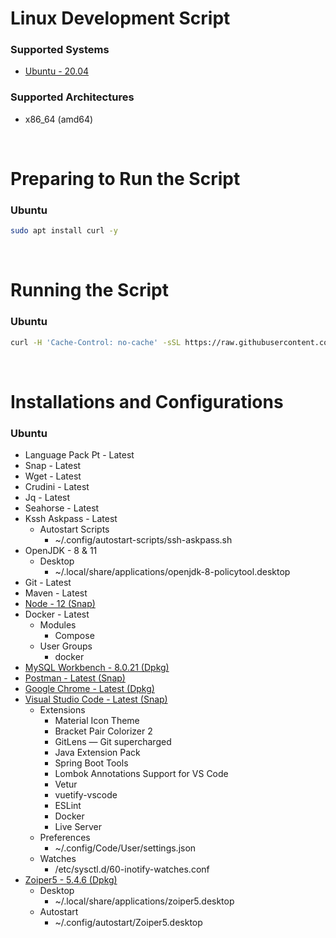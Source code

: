 # Linux Development Script

### Supported Systems
- [Ubuntu - 20.04](https://ubuntu.com/)

### Supported Architectures
- x86_64 (amd64)

<br/>

# Preparing to Run the Script

### Ubuntu
```bash
sudo apt install curl -y
```

<br/>

# Running the Script

### Ubuntu
```bash
curl -H 'Cache-Control: no-cache' -sSL https://raw.githubusercontent.com/daniloancilotto/linux-development-script/master/ubuntu.sh | bash
```

<br/>

# Installations and Configurations

### Ubuntu
- Language Pack Pt - Latest
- Snap - Latest
- Wget - Latest
- Crudini - Latest
- Jq - Latest
- Seahorse - Latest
- Kssh Askpass - Latest
  - Autostart Scripts
    - ~/.config/autostart-scripts/ssh-askpass.sh
- OpenJDK - 8 & 11
  - Desktop
    - ~/.local/share/applications/openjdk-8-policytool.desktop
- Git - Latest
- Maven - Latest
- [Node - 12 (Snap)](https://snapcraft.io/node)
- Docker - Latest
  - Modules
    - Compose
  - User Groups
    - docker
- [MySQL Workbench - 8.0.21 (Dpkg)](https://dev.mysql.com/downloads/workbench/)
- [Postman - Latest (Snap)](https://snapcraft.io/postman)
- [Google Chrome - Latest (Dpkg)](https://www.google.com/chrome/)
- [Visual Studio Code - Latest (Snap)](https://snapcraft.io/code)
  - Extensions
    - Material Icon Theme
    - Bracket Pair Colorizer 2
    - GitLens — Git supercharged
    - Java Extension Pack
    - Spring Boot Tools
    - Lombok Annotations Support for VS Code
    - Vetur
    - vuetify-vscode
    - ESLint
    - Docker
    - Live Server
  - Preferences
    - ~/.config/Code/User/settings.json
  - Watches
    - /etc/sysctl.d/60-inotify-watches.conf
- [Zoiper5 - 5.4.6 (Dpkg)](https://www.zoiper.com/)
  - Desktop
    - ~/.local/share/applications/zoiper5.desktop
  - Autostart
    - ~/.config/autostart/Zoiper5.desktop
